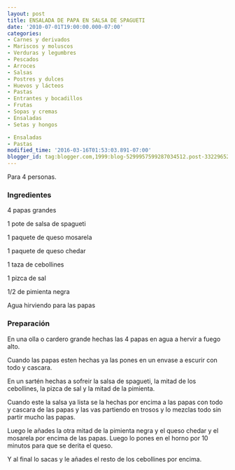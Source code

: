 ```yaml
---
layout: post
title: ENSALADA DE PAPA EN SALSA DE SPAGUETI
date: '2010-07-01T19:00:00.000-07:00'
categories:
- Carnes y derivados
- Mariscos y moluscos
- Verduras y legumbres
- Pescados
- Arroces
- Salsas
- Postres y dulces
- Huevos y lácteos
- Pastas
- Entrantes y bocadillos
- Frutas
- Sopas y cremas
- Ensaladas
- Setas y hongos

- Ensaladas
- Pastas
modified_time: '2016-03-16T01:53:03.891-07:00'
blogger_id: tag:blogger.com,1999:blog-5299957599287034512.post-3322965266954731208
---
```


Para 4 personas.

<h3>Ingredientes</h3>

4 papas grandes

1 pote de salsa de spagueti

1 paquete de queso mosarela

1 paquete de queso chedar

1 taza de cebollines

1 pizca de sal

1/2 de pimienta negra

Agua hirviendo para las papas

<h3>Preparación</h3>

En una olla o cardero grande hechas las 4 papas en agua a hervir a fuego alto.

Cuando las papas esten hechas ya las pones en un envase a escurir con todo y cascara.

En un sartén hechas a sofreir la salsa de spagueti, la mitad de los cebollines, la pizca de sal y la mitad de la pimienta.

Cuando este la salsa ya lista se la hechas por encima a las papas con todo y cascara de las papas y las vas partiendo en trosos y lo mezclas todo sin partir mucho las papas.

Luego le añades la otra mitad de la pimienta negra y el queso chedar y el mosarela por encima de las papas. Luego lo pones en el horno por 10 minutos para que se derita el queso.

Y al final lo sacas y le añades el resto de los cebollines por encima.

